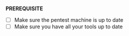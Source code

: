 **PREREQUISITE**

- [ ] Make sure the pentest machine is up to date
- [ ] Make sure you have all your tools up to date
